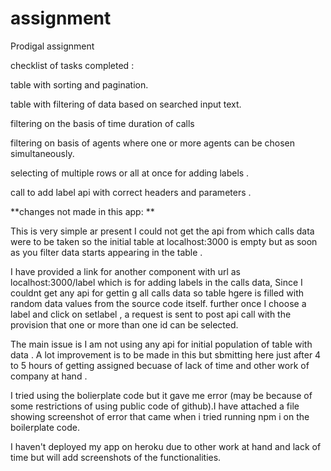 # assignment
Prodigal assignment 


checklist of tasks completed : 

table with sorting and pagination.

table with filtering of data based on searched input text.

filtering on the basis of time duration of calls 

filtering on basis of agents where one or more agents can be chosen simultaneously.

selecting of multiple rows or all at once for adding labels .

call to add label api with correct headers and parameters .


**changes not made in this app: **

This is very simple ar present 
I could not get the api from which calls data were to be taken so the initial table at localhost:3000 is empty but as soon as you filter data starts appearing in the table .

I have provided a link for another component with url as localhost:3000/label which is for adding labels in the calls data, Since I couldnt get any api for gettin g all calls data so table hgere is filled with random data values from the source code itself.
further once I choose a label and click on setlabel , a request is sent to post api call with the provision that one or more than one id can be selected.

The main issue is I am not using any api for initial population of table with data . A lot improvement is to be made in this but sbmitting here just after 4 to 5 hours of getting assigned becuase of lack of time and other work of company at hand .

I tried using the bolierplate code but it gave me error (may be because of some restrictions of using public code of github).I have attached a file showing screenshot of error that came when i tried running npm i on the boilerplate code.

I haven't deployed my app on heroku due to other work at hand and lack of time but will add screenshots of the functionalities.


